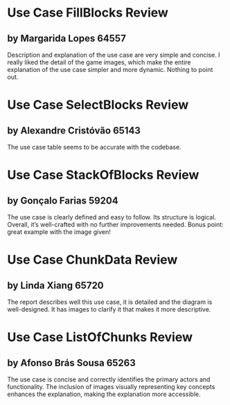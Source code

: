 # Use Case FillBlocks Review
## by Margarida Lopes 64557

Description and explanation of the use case are very simple and concise.
I really liked the detail of the game images, which make the entire
explanation of the use case simpler and more dynamic.
Nothing to point out.

# Use Case SelectBlocks Review
## by Alexandre Cristóvão 65143

The use case table seems to be accurate with the codebase.

# Use Case StackOfBlocks Review
## by Gonçalo Farias 59204

The use case is clearly defined and easy to follow. Its structure is logical.
Overall, it’s well-crafted with no further improvements needed.
Bonus point: great example with the image given!

# Use Case ChunkData Review
## by Linda Xiang 65720

The report describes well this use case, it is detailed and the diagram is well-designed.
It has images to clarify it that makes it more descriptive.

# Use Case ListOfChunks Review
## by Afonso Brás Sousa 65263

The use case is concise and correctly identifies the primary actors and functionality. The inclusion of images visually representing key concepts enhances the explanation, making the explanation more accessible.



